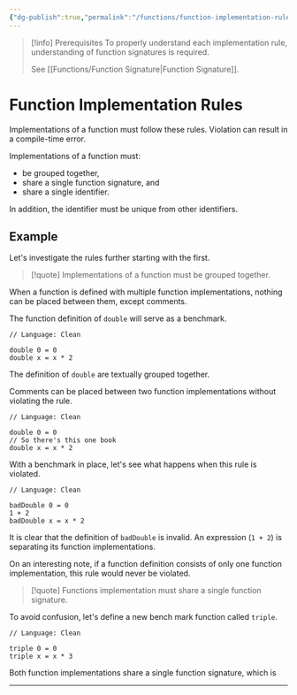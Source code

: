```yaml
---
{"dg-publish":true,"permalink":"/functions/function-implementation-rules/","created":"2023-06-20T23:37:36.404+07:00","updated":"2023-06-26T16:41:33.538+07:00"}
---
```



> [!info] Prerequisites
> To properly understand each implementation rule, understanding of function signatures is required.
> 
> See [[Functions/Function Signature\|Function Signature]].


# Function Implementation Rules

Implementations of a function must follow these rules.
Violation can result in a compile-time error.

Implementations of a function must:
- be grouped together,
- share a single function signature, and
- share a single identifier.

In addition, the identifier must be unique from other identifiers.

## Example

Let's investigate the rules further starting with the first.

> [!quote]
> Implementations of a function must be grouped together.

When a function is defined with multiple function implementations, nothing can be placed between them, except comments.

The function definition of `double` will serve as a benchmark.

```Clean
// Language: Clean

double 0 = 0
double x = x * 2
```

The definition of `double` are textually grouped together.

Comments can be placed between two function implementations without violating the rule.

```Clean
// Language: Clean

double 0 = 0
// So there's this one book
double x = x * 2
```

With a benchmark in place, let's see what happens when this rule is violated.

```Clean
// Language: Clean

badDouble 0 = 0
1 + 2
badDouble x = x * 2
```

It is clear that the definition of `badDouble` is invalid.
An expression (`1 + 2`) is separating its function implementations.

On an interesting note, if a function definition consists of only one function implementation, this rule would never be violated.

> [!quote]
> Functions implementation must share a single function signature.

To avoid confusion, let's define a new bench mark function called `triple`.

```Clean
// Language: Clean

triple 0 = 0
triple x = x * 3 
```

Both function implementations share a single function signature, which is 

---